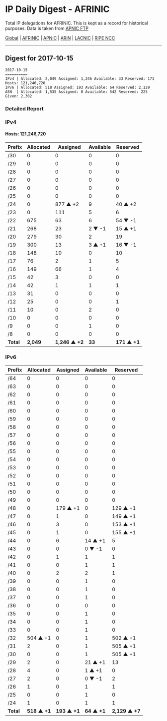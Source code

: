 # IP Daily Digest - AFRINIC

Total IP delegations for AFRINIC. This is kept as a record for historical purposes. Data is taken from [APNIC FTP](https://ftp.apnic.net/)

[Global](https://github.com/csmets/IP-Daily-Digest) | [AFRINIC](https://github.com/csmets/IP-Daily-Digest/tree/master/archives/AFRINIC) | [APNIC](https://github.com/csmets/IP-Daily-Digest/tree/master/archives/APNIC) | [ARIN](https://github.com/csmets/IP-Daily-Digest/tree/master/archives/ARIN) | [LACNIC](https://github.com/csmets/IP-Daily-Digest/tree/master/archives/LACNIC) | [RIPE NCC](https://github.com/csmets/IP-Daily-Digest/tree/master/archives/RIPE_NCC)

---

## Digest for 2017-10-15
```
2017-10-15
==========
IPv4 | Allocated: 2,049 Assigned: 1,246 Available: 33 Reserved: 171 Hosts: 121,246,720
IPv6 | Allocated: 518 Assigned: 193 Available: 64 Reserved: 2,129
ASN  | Allocated: 1,535 Assigned: 0 Available: 542 Reserved: 225 Given: 2,302
```

### Detailed Report

### IPv4

#### Hosts: **121,246,720**

| Prefix | Allocated | Assigned | Available | Reserved |
| ----- | ----- | ----- | ----- | ----- |
| /30 | 0 | 0 | 0 | 0 |
| /29 | 0 | 0 | 0 | 0 |
| /28 | 0 | 0 | 0 | 0 |
| /27 | 0 | 0 | 0 | 0 |
| /26 | 0 | 0 | 0 | 0 |
| /25 | 0 | 0 | 0 | 0 |
| /24 | 0 | 877 ▲ +2 | 9 | 40 ▲ +2 |
| /23 | 0 | 111 | 5 | 6 |
| /22 | 675 | 63 | 6 | 54 ▼ -1 |
| /21 | 268 | 23 | 2 ▼ -1 | 15 ▲ +1 |
| /20 | 279 | 30 | 2 | 19 |
| /19 | 300 | 13 | 3 ▲ +1 | 16 ▼ -1 |
| /18 | 148 | 10 | 0 | 10 |
| /17 | 76 | 2 | 1 | 5 |
| /16 | 149 | 66 | 1 | 4 |
| /15 | 42 | 3 | 0 | 0 |
| /14 | 42 | 1 | 1 | 1 |
| /13 | 31 | 0 | 0 | 0 |
| /12 | 25 | 0 | 0 | 1 |
| /11 | 10 | 0 | 2 | 0 |
| /10 | 0 | 0 | 0 | 0 |
| /9 | 0 | 0 | 1 | 0 |
| /8 | 0 | 0 | 0 | 0 |
| **Total** | **2,049** | **1,246 ▲ +2** | **33** | **171 ▲ +1** |

### IPv6

| Prefix | Allocated | Assigned | Available | Reserved |
| ----- | ----- | ----- | ----- | ----- |
| /64 | 0 | 0 | 0 | 0 |
| /63 | 0 | 0 | 0 | 0 |
| /62 | 0 | 0 | 0 | 0 |
| /61 | 0 | 0 | 0 | 0 |
| /60 | 0 | 0 | 0 | 0 |
| /59 | 0 | 0 | 0 | 0 |
| /58 | 0 | 0 | 0 | 0 |
| /57 | 0 | 0 | 0 | 0 |
| /56 | 0 | 0 | 0 | 0 |
| /55 | 0 | 0 | 0 | 0 |
| /54 | 0 | 0 | 0 | 0 |
| /53 | 0 | 0 | 0 | 0 |
| /52 | 0 | 0 | 0 | 0 |
| /51 | 0 | 0 | 0 | 0 |
| /50 | 0 | 0 | 0 | 0 |
| /49 | 0 | 0 | 0 | 0 |
| /48 | 0 | 179 ▲ +1 | 0 | 129 ▲ +1 |
| /47 | 0 | 1 | 0 | 149 ▲ +1 |
| /46 | 0 | 3 | 0 | 153 ▲ +1 |
| /45 | 0 | 1 | 0 | 155 ▲ +1 |
| /44 | 0 | 6 | 14 ▲ +1 | 5 |
| /43 | 0 | 0 | 0 ▼ -1 | 0 |
| /42 | 0 | 1 | 1 | 1 |
| /41 | 0 | 0 | 1 | 1 |
| /40 | 0 | 2 | 2 | 1 |
| /39 | 0 | 0 | 1 | 0 |
| /38 | 0 | 0 | 1 | 0 |
| /37 | 0 | 0 | 1 | 0 |
| /36 | 0 | 0 | 0 | 0 |
| /35 | 0 | 0 | 1 | 0 |
| /34 | 0 | 0 | 1 | 0 |
| /33 | 0 | 0 | 1 | 0 |
| /32 | 504 ▲ +1 | 0 | 1 | 502 ▲ +1 |
| /31 | 2 | 0 | 1 | 505 ▲ +1 |
| /30 | 0 | 0 | 1 | 505 ▲ +1 |
| /29 | 2 | 0 | 21 ▲ +1 | 13 |
| /28 | 4 | 0 | 1 ▲ +1 | 0 |
| /27 | 2 | 0 | 0 ▼ -1 | 2 |
| /26 | 1 | 0 | 1 | 1 |
| /25 | 0 | 0 | 1 | 0 |
| /24 | 1 | 0 | 1 | 1 |
| **Total** | **518 ▲ +1** | **193 ▲ +1** | **64 ▲ +1** | **2,129 ▲ +7** |
